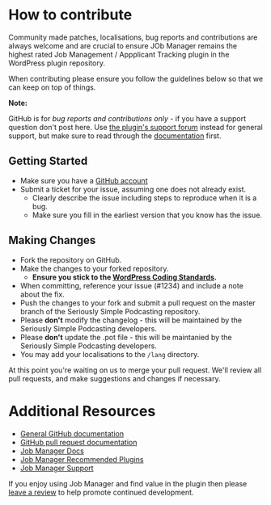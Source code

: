 # How to contribute

Community made patches, localisations, bug reports and contributions are always welcome and are crucial to ensure JOb Manager remains the highest rated Job Management / Appplicant Tracking plugin in the WordPress plugin repository.

When contributing please ensure you follow the guidelines below so that we can keep on top of things.

__Note:__

GitHub is for *bug reports and contributions only* - if you have a support question don't post here. Use [the plugin's support forum](http://wordpress.org/support/plugin/job-manager) instead for general support, but make sure to read through the [documentation](http://www.wp-jobmanager.com/) first.

## Getting Started

* Make sure you have a [GitHub account](https://github.com/signup/free)
* Submit a ticket for your issue, assuming one does not already exist.
  * Clearly describe the issue including steps to reproduce when it is a bug.
  * Make sure you fill in the earliest version that you know has the issue.

## Making Changes

* Fork the repository on GitHub.
* Make the changes to your forked repository.
  * **Ensure you stick to the [WordPress Coding Standards](http://make.wordpress.org/core/handbook/coding-standards/php/).**
* When committing, reference your issue (#1234) and include a note about the fix.
* Push the changes to your fork and submit a pull request on the master branch of the Seriously Simple Podcasting repository.
* Please **don't** modify the changelog - this will be maintained by the Seriously Simple Podcasting developers.
* Please **don't** update the .pot file - this will be maintanied by the Seriously Simple Podcasting developers.
* You may add your localisations to the `/lang` directory.

At this point you're waiting on us to merge your pull request. We'll review all pull requests, and make suggestions and changes if necessary.

# Additional Resources

* [General GitHub documentation](http://help.github.com/)
* [GitHub pull request documentation](http://help.github.com/send-pull-requests/)  
* [Job Manager Docs](http://www.wp-jobmanager.com/)
* [Job Manager Recommended Plugins](http://www.wp-jobmanager.com/recommended-plugins/)
* [Job Manager Support](http://wordpress.org/support/plugin/job-manager)

If you enjoy using Job Manager and find value in the plugin then please [leave a review](https://wordpress.org/support/view/plugin-reviews/job-manager?rate=5#postform) to help promote continued development.
